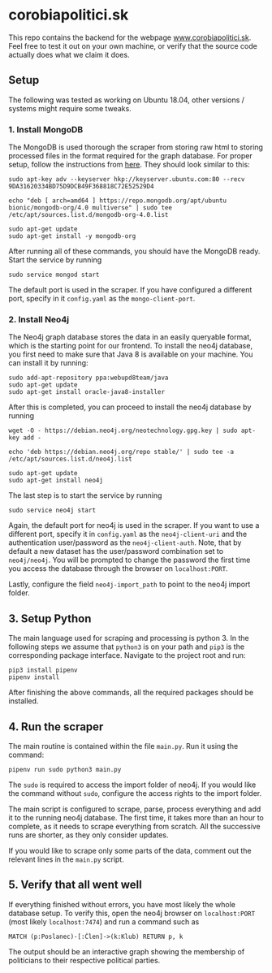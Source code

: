 # corobiapolitici.sk

This repo contains the backend for the webpage www.corobiapolitici.sk. Feel free to test it out on your own machine, or verify that the source code actually does what we claim it does.

## Setup
The following was tested as working on Ubuntu 18.04, other versions / systems might require some tweaks.

### 1. Install MongoDB

The MongoDB is used thorough the scraper from storing raw html to storing processed files in the format required for the graph database. For proper setup, follow the instructions from [here](https://docs.mongodb.com/manual/tutorial/install-mongodb-on-ubuntu/). They should look similar to this:
```
sudo apt-key adv --keyserver hkp://keyserver.ubuntu.com:80 --recv 9DA31620334BD75D9DCB49F368818C72E52529D4

echo "deb [ arch=amd64 ] https://repo.mongodb.org/apt/ubuntu bionic/mongodb-org/4.0 multiverse" | sudo tee /etc/apt/sources.list.d/mongodb-org-4.0.list

sudo apt-get update
sudo apt-get install -y mongodb-org

```
After running all of these commands, you should have the MongoDB ready. Start the service by running 
```
sudo service mongod start
```
The default port is used in the scraper. If you have configured a different port, specify in it `config.yaml` as the `mongo-client-port`.

### 2. Install Neo4j

The Neo4j graph database stores the data in an easily queryable format, which is the starting point for our frontend. To install the neo4j database, you first need to make sure that Java 8 is available on your machine. You can install it by running:
```
sudo add-apt-repository ppa:webupd8team/java
sudo apt-get update
sudo apt-get install oracle-java8-installer
```
After this is completed, you can proceed to install the neo4j database by running
```
wget -O - https://debian.neo4j.org/neotechnology.gpg.key | sudo apt-key add -

echo 'deb https://debian.neo4j.org/repo stable/' | sudo tee -a /etc/apt/sources.list.d/neo4j.list

sudo apt-get update
sudo apt-get install neo4j
```
The last step is to start the service by running
```
sudo service neo4j start
```
Again, the default port for neo4j is used in the scraper. If you want to use a different port, specify it in `config.yaml` as the `neo4j-client-uri` and the authentication user/password as the `neo4j-client-auth`. Note, that by default a new dataset has the user/password combination set to `neo4j/neo4j`. You will be prompted to change the password the first time you access the database through the browser on `localhost:PORT`.

Lastly, configure the field `neo4j-import_path` to point to the neo4j import folder.

## 3. Setup Python

The main language used for scraping and processing is python 3. In the following steps we assume that `python3` is on your path and `pip3` is the corresponding package interface. Navigate to the project root and run:
```
pip3 install pipenv
pipenv install
```
After finishing the above commands, all the required packages should be installed.

## 4. Run the scraper

The main routine is contained within the file `main.py`. Run it using the command:
```
pipenv run sudo python3 main.py
```
The `sudo` is required to access the import folder of neo4j. If you would like the command without `sudo`, configure the access rights to the import folder.

The main script is configured to scrape, parse, process everything and add it to the running neo4j database. The first time, it takes more than an hour to complete, as it needs to scrape everything from scratch. All the successive runs are shorter, as they only consider updates.

If you would like to scrape only some parts of the data, comment out the relevant lines in the `main.py` script.

## 5. Verify that all went well

If everything finished without errors, you have most likely the whole database setup. To verify this, open the neo4j browser on `localhost:PORT` (most likely `localhost:7474`) and run a command such as 
```
MATCH (p:Poslanec)-[:Člen]->(k:Klub) RETURN p, k
```
The output should be an interactive graph showing the membership of politicians to their respective political parties.
